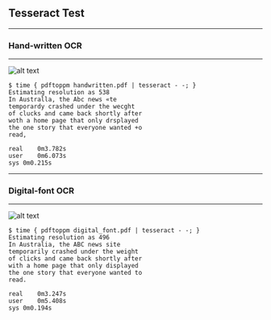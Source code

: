 ## Tesseract Test
---
### Hand-written OCR
---
![alt text](file:///home/pablo/LINGEA/MASAPI/handwritten.png "Logo Title Text 1")
```
$ time { pdftoppm handwritten.pdf | tesseract - -; }
Estimating resolution as 538
In Australla, the Abc news «te
temporardy crashed under the wecght
of clucks and came back shortly after
woth a home page that only drsplayed
the one story that everyone wanted +o
read,

real	0m3.782s
user	0m6.073s
sys	0m0.215s
```
---
### Digital-font OCR
---
![alt text](file:///home/pablo/LINGEA/MASAPI/digital_font.png "Logo Title Text 1")
```
$ time { pdftoppm digital_font.pdf | tesseract - -; }
Estimating resolution as 496
In Australia, the ABC news site
temporarily crashed under the weight
of clicks and came back shortly after
with a home page that only displayed
the one story that everyone wanted to
read.

real	0m3.247s
user	0m5.408s
sys	0m0.194s
```
